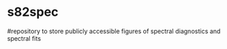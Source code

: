 # s82spec
#repository to store publicly accessible figures of spectral diagnostics and spectral fits

